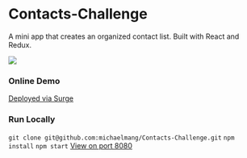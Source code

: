 # Contacts-Challenge
A mini app that creates an organized contact list. Built with React and Redux.

![](https://s3-us-west-2.amazonaws.com/s.cdpn.io/827672/Screen%20Shot%202017-07-21%20at%203.39.15%20AM.png)

### Online Demo
[Deployed via Surge](http://contacts-challenge.surge.sh/)

### Run Locally
`git clone git@github.com:michaelmang/Contacts-Challenge.git`
`npm install`
`npm start`
[View on port 8080](http://localhost:8080/)
